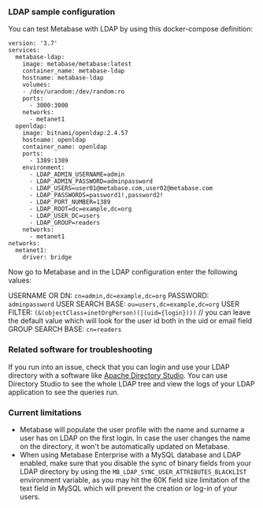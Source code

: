 ### LDAP sample configuration

You can test Metabase with LDAP by using this docker-compose definition:
```
version: '3.7'
services:
  metabase-ldap:
    image: metabase/metabase:latest
    container_name: metabase-ldap
    hostname: metabase-ldap
    volumes: 
    - /dev/urandom:/dev/random:ro
    ports:
      - 3000:3000
    networks:
      - metanet1
  openldap:
    image: bitnami/openldap:2.4.57
    hostname: openldap
    container_name: openldap
    ports:
      - 1389:1389
    environment:
      - LDAP_ADMIN_USERNAME=admin
      - LDAP_ADMIN_PASSWORD=adminpassword
      - LDAP_USERS=user01@metabase.com,user02@metabase.com
      - LDAP_PASSWORDS=password1!,password2!
      - LDAP_PORT_NUMBER=1389
      - LDAP_ROOT=dc=example,dc=org
      - LDAP_USER_DC=users
      - LDAP_GROUP=readers
    networks:
      - metanet1
networks: 
  metanet1:
    driver: bridge
```

Now go to Metabase and in the LDAP configuration enter the following values:

USERNAME OR DN: `cn=admin,dc=example,dc=org`
PASSWORD: `adminpassword`
USER SEARCH BASE: `ou=users,dc=example,dc=org`
USER FILTER: `(&(objectClass=inetOrgPerson)(|(uid={login})))` // you can leave the default value which will look for the user id both in the uid or email field
GROUP SEARCH BASE: `cn=readers`

### Related software for troubleshooting

If you run into an issue, check that you can login and use your LDAP directory with a software like [Apache Directory Studio](https://directory.apache.org/studio/). You can use Directory Studio to see the whole LDAP tree and view the logs of your LDAP application to see the queries run.

### Current limitations

- Metabase will populate the user profile with the name and surname a user has on LDAP on the first login. In case the user changes the name on the directory, it won't be automatically updated on Metabase.
- When using Metabase Enterprise with a MySQL database and LDAP enabled, make sure that you disable the sync of binary fields from your LDAP directory by using the `MB_LDAP_SYNC_USER_ATTRIBUTES_BLACKLIST` environment variable, as you may hit the 60K field size limitation of the text field in MySQL which will prevent the creation or log-in of your users.